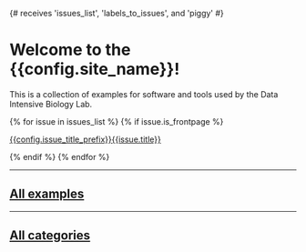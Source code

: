 {# receives 'issues_list', 'labels_to_issues', and 'piggy' #}

# Welcome to the {{config.site_name}}!

This is a collection of examples for software and tools used by the Data Intensive Biology Lab.


{% for issue in issues_list %}
{% if issue.is_frontpage %}

[{{config.issue_title_prefix}}{{issue.title}}]({{issue.output_filename}})

{% endif %}
{% endfor %}

---

## [All examples](examples.md)

---

## [All categories](labels.md)
